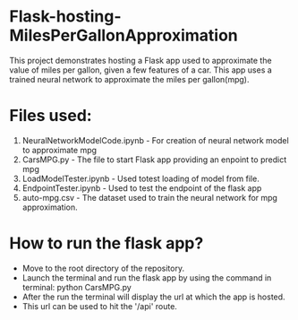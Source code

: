 # Flask-hosting-MilesPerGallonApproximation
This project demonstrates hosting a Flask app used to approximate the value of miles per gallon, given a few features of a car.
This app uses a trained neural network to approximate the miles per gallon(mpg).

# Files used:
1. NeuralNetworkModelCode.ipynb - For creation of neural network model to approximate mpg
2. CarsMPG.py - The file to start Flask app providing an enpoint to predict mpg
3. LoadModelTester.ipynb - Used totest loading of model from file.
4. EndpointTester.ipynb - Used to test the endpoint of the flask app
5. auto-mpg.csv - The dataset used to train the neural network for mpg approximation.

# How to run the flask app?
- Move to the root directory of the repository.
- Launch the terminal and run the flask app by using the command in terminal: python CarsMPG.py
- After the run the terminal will display the url at which the app is hosted.
- This url can be used to hit the '/api' route.
